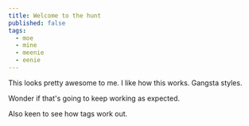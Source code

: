 ```yaml
---
title: Welcome to the hunt
published: false
tags:
  - moe
  - mine
  - meenie
  - eenie
---
```


This looks pretty awesome to me. I like how this works. Gangsta styles.

Wonder if that's going to keep working as expected.

Also keen to see how tags work out.
